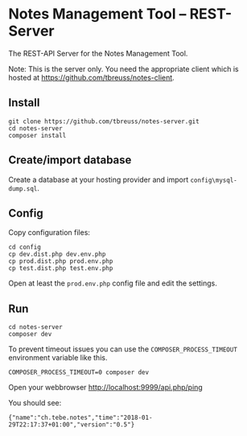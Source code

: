 # Notes Management Tool – REST-Server

The REST-API Server for the Notes Management Tool.

Note: This is the server only.
You need the appropriate client which is hosted at <https://github.com/tbreuss/notes-client>.

## Install

    git clone https://github.com/tbreuss/notes-server.git
    cd notes-server
    composer install

## Create/import database

Create a database at your hosting provider and import `config\mysql-dump.sql`.

## Config

Copy configuration files:

    cd config
    cp dev.dist.php dev.env.php
    cp prod.dist.php prod.env.php
    cp test.dist.php test.env.php

Open at least the `prod.env.php` config file and edit the settings.

## Run

    cd notes-server
    composer dev

To prevent timeout issues you can use the `COMPOSER_PROCESS_TIMEOUT` environment variable like this.

    COMPOSER_PROCESS_TIMEOUT=0 composer dev

Open your webbrowser <http://localhost:9999/api.php/ping>

You should see:

    {"name":"ch.tebe.notes","time":"2018-01-29T22:17:37+01:00","version":"0.5"}  

